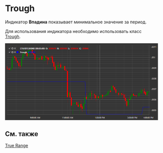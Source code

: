 # Trough

Индикатор **Впадина** показывает минимальное значение за период. 

Для использования индикатора необходимо использовать класс [Trough](xref:StockSharp.Algo.Indicators.Trough). 

![IndicatorTrough](../images/IndicatorTrough.png)

## См. также

[True Range](IndicatorTrueRange.md)
